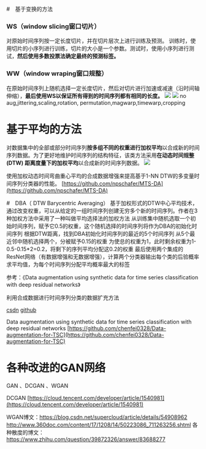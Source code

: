 #　基于变换的方法
### WS（window slicing窗口切片）
对原始时间序列按一定长度切片，并在切片层次上进行训练及预测。
训练时，使用切片的小序列进行训练，切片的大小是一个参数。测试时，使用小序列进行测试，**然后使用多数投票法确定最终的预测标签。**

### WW（window wraping窗口规整）
在原始时间序列上随机选择一定长度切片，然后对切片进行加速或减速（沿时间轴伸缩），**最后使用WS以保证所有得到的时间序列都有相同的长度。**
![](https://upload-images.jianshu.io/upload_images/18339009-b2132dfa282319fd.png?imageMogr2/auto-orient/strip%7CimageView2/2/w/1240)
![](https://upload-images.jianshu.io/upload_images/18339009-74491f63a7e9098e.png?imageMogr2/auto-orient/strip%7CimageView2/2/w/1240)
no aug,jittering,scaling,rotation, permutation,magwarp,timewarp,cropping

# 基于平均的方法
对数据集中的全部或部分时间序列**按多组不同的权重进行加权平均**以合成新的时间序列数据。为了更好地维护时间序列的结构特征，该类方法采用**在动态时间规整 (DTW) 距离度量下的加权平均**以合成新的时间序列数据。
![](https://upload-images.jianshu.io/upload_images/18339009-f425e10ec3caef98.png?imageMogr2/auto-orient/strip%7CimageView2/2/w/1240)

使用加权动态时间弯曲重心平均的合成数据增强来提高基于1-NN DTW的多变量时间序列分类器的性能。
[https://github.com/npschafer/MTS-DA](https://github.com/npschafer/MTS-DA)

#　DBA（ DTW Barycentric Averaging）
基于加权形式的DTW中心平均技术，通过改变权重，可以从给定的一组时间序列创建无穷多个新的时间序列。作者在3种加权方法中采用了一种叫做平均选择法的加权方法
从训练集中随机选取一个初始时间序列，赋予它0.5的权重，这个随机选择的时间序列将作为DBA的初始化时间序列
根据DTW距离，找到DBA初始化时间序列的最近的5个时间序列
从5个最近邻中随机选择两个，分被赋予0.15的权重
为使总的权重为1，此时剩余权重为1-0.5-0.15*2=0.2，将剩下的序列平均分配这0.2的权重
最后使用两个集成的ResNet网络（有数据增强和无数据增强），计算两个分类器输出每个类的后验概率求平均值，为每个时间序列分配平均概率最大的标签

参考：《Data augmentation using synthetic data for time series classification with deep residual networks》

利用合成数据进行时间序列分类的数据扩充方法

[csdn](https://blog.csdn.net/dihunyi6451/article/details/101603062?utm_medium=distribute.pc_relevant.none-task-blog-BlogCommendFromBaidu-3.nonecase&depth_1-utm_source=distribute.pc_relevant.none-task-blog-BlogCommendFromBaidu-3.nonecase)
[github](https://github.com/hfawaz/aaltd18)

Data augmentation using synthetic data for time series classification with deep residual networks
[https://github.com/chenfei0328/Data-augmentation-for-TSC](https://github.com/chenfei0328/Data-augmentation-for-TSC)



# 各种改进的GAN网络
GAN 、DCGAN 、WGAN

DCGAN
[https://cloud.tencent.com/developer/article/1540981](https://cloud.tencent.com/developer/article/1540981)

WGAN博文：https://blog.csdn.net/supercloud/article/details/54908962
http://www.360doc.com/content/17/1208/14/50223086_711263256.shtml
各种散度的博文：https://www.zhihu.com/question/39872326/answer/83688277








